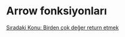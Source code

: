 # Arrow fonksiyonları

<a href="https://omergulcicek.github.io/es6/es6-temel-ozellikleri/birden-cok-deger-return-etmek">Sıradaki Konu: Birden çok değer return etmek</a>
